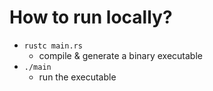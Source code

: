 # How to run locally?
* `rustc main.rs`
  * compile & generate a binary executable
* `./main`
  * run the executable